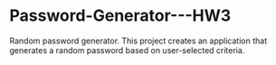 # Password-Generator---HW3
Random password generator.
This project creates an application that generates a random password based on user-selected criteria.
